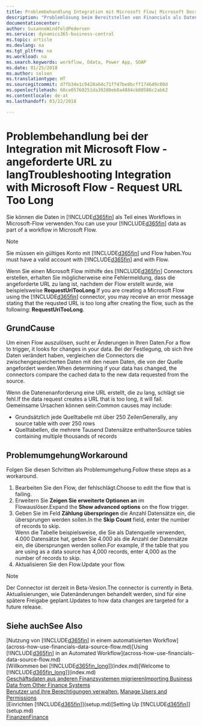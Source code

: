 ```yaml
---
title: Problembehandlung Integration mit Microsoft Flow| Microsoft Docs
description: "Problemlösung beim Bereitstellen von Financials als Datenquelle und beim Definieren einer OData-URL für Ihre Webdienste, um eine Geschäfts-App mithilfe einem automatisierten Workflow zu erstellen."
documentationcenter: 
author: SusanneWindfeldPedersen
ms.service: dynamics365-business-central
ms.topic: article
ms.devlang: na
ms.tgt_pltfrm: na
ms.workload: na
ms.search.keywords: workflow, Odata, Power App, SOAP
ms.date: 01/25/2018
ms.author: solsen
ms.translationtype: HT
ms.sourcegitcommit: d7fb34e1c9428a64c71ff47be8bcff174649c00d
ms.openlocfilehash: 60ce05760251da39280eb8a4884cb80586c2ab62
ms.contentlocale: de-at
ms.lasthandoff: 03/22/2018

---
```

# <a name="troubleshooting-integration-with-microsoft-flow---request-url-too-long"></a><span data-ttu-id="eb26e-103">Problembehandlung bei der Integration mit Microsoft Flow - angeforderte URL zu lang</span><span class="sxs-lookup"><span data-stu-id="eb26e-103">Troubleshooting Integration with Microsoft Flow - Request URL Too Long</span></span>
<span data-ttu-id="eb26e-104">Sie können die Daten in [!INCLUDE[d365fin](includes/d365fin_md.md)] als Teil eines Workflows in Microsoft-Flow verwenden.</span><span class="sxs-lookup"><span data-stu-id="eb26e-104">You can use your [!INCLUDE[d365fin](includes/d365fin_md.md)] data as part of a workflow in Microsoft Flow.</span></span>  

> [!NOTE]  
>   <span data-ttu-id="eb26e-105">Sie müssen ein gültiges Konto mit [!INCLUDE[d365fin](includes/d365fin_md.md)] und Flow haben.</span><span class="sxs-lookup"><span data-stu-id="eb26e-105">You must have a valid account with [!INCLUDE[d365fin](includes/d365fin_md.md)] and with Flow.</span></span>  

<span data-ttu-id="eb26e-106">Wenn Sie einen Microsoft Flow mithilfe des [!INCLUDE[d365fin](includes/d365fin_md.md)] Connectors erstellen, erhalten Sie möglicherweise eine Fehlermeldung, dass die angeforderte URL zu lang ist, nachdem der Flow erstellt wurde, wie beispielsweise **RequestUriTooLong**.</span><span class="sxs-lookup"><span data-stu-id="eb26e-106">If you are creating a Microsoft Flow using the [!INCLUDE[d365fin](includes/d365fin_md.md)] connector, you may receive an error message stating that the requsted URL is too long after creating the flow, such as the following: **RequestUriTooLong**.</span></span>

## <a name="cause"></a><span data-ttu-id="eb26e-107">Grund</span><span class="sxs-lookup"><span data-stu-id="eb26e-107">Cause</span></span>
<span data-ttu-id="eb26e-108">Um einen Flow auszulösen, sucht er Änderungen in Ihren Daten.</span><span class="sxs-lookup"><span data-stu-id="eb26e-108">For a flow to trigger, it looks for changes in your data.</span></span> <span data-ttu-id="eb26e-109">Bei der Festlegung, ob sich Ihre Daten verändert haben, vergleichen die Connectors die zwischengespeicherten Daten mit den neuen Daten, die von der Quelle angefordert werden.</span><span class="sxs-lookup"><span data-stu-id="eb26e-109">When determining if your data has changed, the connectors compare the cached data to the new data requested from the source.</span></span>  

<span data-ttu-id="eb26e-110">Wenn die Datenenanforderung eine URL erstellt, die zu lang, schlägt sie fehl.</span><span class="sxs-lookup"><span data-stu-id="eb26e-110">If the data request creates a URL that is too long, it will fail.</span></span> <span data-ttu-id="eb26e-111">Gemeinsame Ursachen können sein:</span><span class="sxs-lookup"><span data-stu-id="eb26e-111">Common causes may include:</span></span>
- <span data-ttu-id="eb26e-112">Grundsätzlich jede Quelltabelle mit über 250 Zeilen</span><span class="sxs-lookup"><span data-stu-id="eb26e-112">Generally, any source table with over 250 rows</span></span>
- <span data-ttu-id="eb26e-113">Quelltabellen, die mehrere Tausend Datensätze enthalten</span><span class="sxs-lookup"><span data-stu-id="eb26e-113">Source tables containing multiple thousands of records</span></span>

## <a name="workaround"></a><span data-ttu-id="eb26e-114">Problemumgehung</span><span class="sxs-lookup"><span data-stu-id="eb26e-114">Workaround</span></span>
<span data-ttu-id="eb26e-115">Folgen Sie diesen Schritten als Problemumgehung.</span><span class="sxs-lookup"><span data-stu-id="eb26e-115">Follow these steps as a workaround.</span></span>
1. <span data-ttu-id="eb26e-116">Bearbeiten Sie den Flow, der fehlschlägt.</span><span class="sxs-lookup"><span data-stu-id="eb26e-116">Choose to edit the flow that is failing.</span></span>
2. <span data-ttu-id="eb26e-117">Erweitern Sie **Zeigen Sie erweiterte Optionen an** im Flowauslöser.</span><span class="sxs-lookup"><span data-stu-id="eb26e-117">Expand the **Show advanced options** on the flow trigger.</span></span>
3. <span data-ttu-id="eb26e-118">Geben Sie im Feld **Zählung überspringen** die Anzahl Datensätze ein, die übersprungen werden sollen.</span><span class="sxs-lookup"><span data-stu-id="eb26e-118">In the **Skip Count** field, enter the number of records to skip.</span></span>  
<span data-ttu-id="eb26e-119">Wenn die Tabelle beispielsweise, die Sie als Datenquelle verwenden, 4.000 Datensätze hat, geben Sie 4.000 als die Anzahl der Datensätze ein, die übersprungen werden sollen.</span><span class="sxs-lookup"><span data-stu-id="eb26e-119">For example, if the table that you are using as a data source has 4,000 records, enter 4,000 as the number of records to skip.</span></span>
4. <span data-ttu-id="eb26e-120">Aktualisieren Sie den Flow.</span><span class="sxs-lookup"><span data-stu-id="eb26e-120">Update your flow.</span></span>

> [!NOTE]  
> <span data-ttu-id="eb26e-121">Der Connector ist derzeit in Beta-Vesion.</span><span class="sxs-lookup"><span data-stu-id="eb26e-121">The connector is currently in Beta.</span></span> <span data-ttu-id="eb26e-122">Aktualisierungen, wie Datenänderungen behandelt werden, sind für eine spätere Freigabe geplant.</span><span class="sxs-lookup"><span data-stu-id="eb26e-122">Updates to how data changes are targeted for a future release.</span></span>


## <a name="see-also"></a><span data-ttu-id="eb26e-123">Siehe auch</span><span class="sxs-lookup"><span data-stu-id="eb26e-123">See Also</span></span>
<span data-ttu-id="eb26e-124">[Nutzung von [!INCLUDE[d365fin](includes/d365fin_md.md)] in einem automatisierten Workflow](across-how-use-financials-data-source-flow.md)</span><span class="sxs-lookup"><span data-stu-id="eb26e-124">[Using [!INCLUDE[d365fin](includes/d365fin_md.md)] in an Automated Workflow](across-how-use-financials-data-source-flow.md)</span></span>  
<span data-ttu-id="eb26e-125">[Willkommen bei [!INCLUDE[d365fin_long](includes/d365fin_long_md.md)]](index.md)</span><span class="sxs-lookup"><span data-stu-id="eb26e-125">[Welcome to [!INCLUDE[d365fin_long](includes/d365fin_long_md.md)]](index.md)</span></span>  
[<span data-ttu-id="eb26e-126">Geschäftsdaten aus anderen Finanzsystemen migrieren</span><span class="sxs-lookup"><span data-stu-id="eb26e-126">Importing Business Data from Other Finance Systems</span></span>](upload-data.md)  
<span data-ttu-id="eb26e-127">[Benutzer und ihre Berechtigungen verwalten.](ui-how-users-permissions.md)  </span><span class="sxs-lookup"><span data-stu-id="eb26e-127">[Manage Users and Permissions](ui-how-users-permissions.md)  </span></span>  
<span data-ttu-id="eb26e-128">[Einrichten [!INCLUDE[d365fin](includes/d365fin_md.md)]](setup.md)</span><span class="sxs-lookup"><span data-stu-id="eb26e-128">[Setting Up [!INCLUDE[d365fin](includes/d365fin_md.md)]](setup.md)</span></span>  
[<span data-ttu-id="eb26e-129">Finanzen</span><span class="sxs-lookup"><span data-stu-id="eb26e-129">Finance</span></span>](finance.md)  

